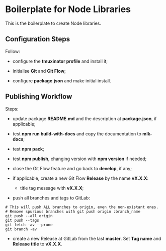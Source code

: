 # Boilerplate for Node Libraries

This is the boilerplate to create Node libraries.

## Configuration Steps

Follow:

- configure the **tmuxinator profile** and install it;

- initialise **Git** and **Git Flow**;

- configure **package.json** and make initial install.

## Publishing Workflow

Steps:

- update package **README.md** and the description at **package.json**, if applicable;

- test **npm run build-with-docs** and copy the documentation to **mlk-docs**;

- test **npm pack**;

- test **npm publish**, changing version with **npm version** if needed;

- close the Git Flow feature and go back to **develop**, if any;

- if applicable, create a new Git Flow **Release** by the name **vX.X.X**:

  - title tag message with **vX.X.X**;

- push all branches and tags to GitLab:

```Shell
# This will push ALL branches to origin, even the non-existant ones.
# Remove spurious branches with git push origin :branch_name
git push --all origin
git push --tags
git fetch -av --prune
git branch -av
```

- create a new Release at GitLab from the last **master**. Set **Tag name** and **Release title** to **vX.X.X**.
